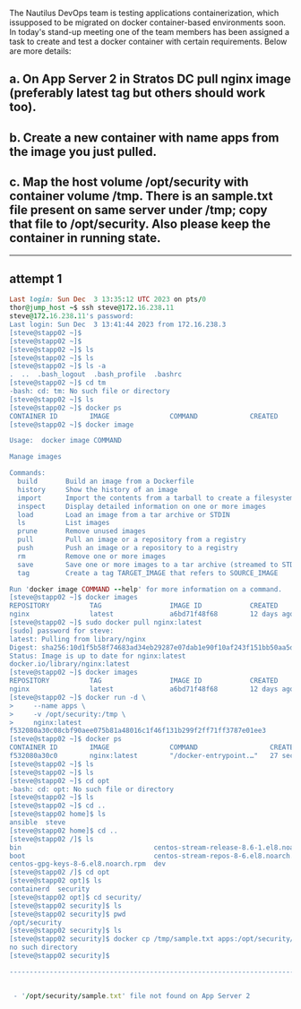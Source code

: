 The Nautilus DevOps team is testing applications containerization, which issupposed to be migrated on docker container-based environments soon. In today's stand-up meeting one of the team members has been assigned a task to create and test a docker container with certain requirements. Below are more details:


## a. On App Server 2 in Stratos DC pull nginx image (preferably latest tag but others should work too).


## b. Create a new container with name apps from the image you just pulled.


## c. Map the host volume /opt/security with container volume /tmp. There is an sample.txt file present on same server under /tmp; copy that file to /opt/security. Also please keep the container in running state.


----

## attempt 1
```ruby
Last login: Sun Dec  3 13:35:12 UTC 2023 on pts/0
thor@jump_host ~$ ssh steve@172.16.238.11
steve@172.16.238.11's password: 
Last login: Sun Dec  3 13:41:44 2023 from 172.16.238.3
[steve@stapp02 ~]$ 
[steve@stapp02 ~]$ 
[steve@stapp02 ~]$ ls
[steve@stapp02 ~]$ ls
[steve@stapp02 ~]$ ls -a
.  ..  .bash_logout  .bash_profile  .bashrc
[steve@stapp02 ~]$ cd tm
-bash: cd: tm: No such file or directory
[steve@stapp02 ~]$ ls
[steve@stapp02 ~]$ docker ps
CONTAINER ID        IMAGE               COMMAND             CREATED             STATUS              PORTS               NAMES
[steve@stapp02 ~]$ docker image

Usage:  docker image COMMAND

Manage images

Commands:
  build       Build an image from a Dockerfile
  history     Show the history of an image
  import      Import the contents from a tarball to create a filesystem image
  inspect     Display detailed information on one or more images
  load        Load an image from a tar archive or STDIN
  ls          List images
  prune       Remove unused images
  pull        Pull an image or a repository from a registry
  push        Push an image or a repository to a registry
  rm          Remove one or more images
  save        Save one or more images to a tar archive (streamed to STDOUT by default)
  tag         Create a tag TARGET_IMAGE that refers to SOURCE_IMAGE

Run 'docker image COMMAND --help' for more information on a command.
[steve@stapp02 ~]$ docker images
REPOSITORY          TAG                 IMAGE ID            CREATED             SIZE
nginx               latest              a6bd71f48f68        12 days ago         187MB
[steve@stapp02 ~]$ sudo docker pull nginx:latest
[sudo] password for steve: 
latest: Pulling from library/nginx
Digest: sha256:10d1f5b58f74683ad34eb29287e07dab1e90f10af243f151bb50aa5dbb4d62ee
Status: Image is up to date for nginx:latest
docker.io/library/nginx:latest
[steve@stapp02 ~]$ docker images
REPOSITORY          TAG                 IMAGE ID            CREATED             SIZE
nginx               latest              a6bd71f48f68        12 days ago         187MB
[steve@stapp02 ~]$ docker run -d \
>     --name apps \
>     -v /opt/security:/tmp \
>     nginx:latest
f532080a30c08cbf90aee075b81a48016c1f46f131b299f2ff71ff3787e01ee3
[steve@stapp02 ~]$ docker ps
CONTAINER ID        IMAGE               COMMAND                  CREATED             STATUS              PORTS               NAMES
f532080a30c0        nginx:latest        "/docker-entrypoint.…"   27 seconds ago      Up 24 seconds       80/tcp              apps
[steve@stapp02 ~]$ ls
[steve@stapp02 ~]$ ls
[steve@stapp02 ~]$ cd opt
-bash: cd: opt: No such file or directory
[steve@stapp02 ~]$ ls
[steve@stapp02 ~]$ cd ..
[steve@stapp02 home]$ ls
ansible  steve
[steve@stapp02 home]$ cd ..
[steve@stapp02 /]$ ls
bin                                 centos-stream-release-8.6-1.el8.noarch.rpm  etc   lib64       mnt   root  srv  usr
boot                                centos-stream-repos-8-6.el8.noarch.rpm      home  lost+found  opt   run   sys  var
centos-gpg-keys-8-6.el8.noarch.rpm  dev                                         lib   media       proc  sbin  tmp
[steve@stapp02 /]$ cd opt
[steve@stapp02 opt]$ ls
containerd  security
[steve@stapp02 opt]$ cd security/
[steve@stapp02 security]$ ls
[steve@stapp02 security]$ pwd
/opt/security
[steve@stapp02 security]$ ls
[steve@stapp02 security]$ docker cp /tmp/sample.txt apps:/opt/security/
no such directory
[steve@stapp02 security]$

------------------------------------------------------------------------------------------------------------


 - '/opt/security/sample.txt' file not found on App Server 2



```


